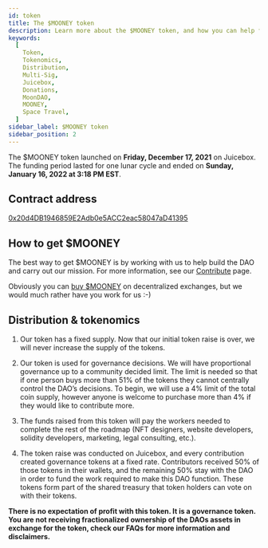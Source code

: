 ```yaml
---
id: token
title: The $MOONEY token
description: Learn more about the $MOONEY token, and how you can help fund the decentralization of space travel.
keywords:
  [
    Token,
    Tokenomics,
    Distribution,
    Multi-Sig,
    Juicebox,
    Donations,
    MoonDAO,
    MOONEY,
    Space Travel,
  ]
sidebar_label: $MOONEY token
sidebar_position: 2
---
```


The $MOONEY token launched on **Friday, December 17, 2021** on Juicebox. The funding period lasted for one lunar cycle and ended on **Sunday, January 16, 2022 at 3:18 PM EST**.

## Contract address

[0x20d4DB1946859E2Adb0e5ACC2eac58047aD41395](https://etherscan.io/address/0x20d4DB1946859E2Adb0e5ACC2eac58047aD41395)

## How to get $MOONEY

The best way to get $MOONEY is by working with us to help build the DAO and carry out our mission. For more information, see our [Contribute](/docs/contribute) page.

Obviously you can [buy $MOONEY](https://app.uniswap.org/#/swap?inputCurrency=ETH&outputCurrency=0x20d4DB1946859E2Adb0e5ACC2eac58047aD41395&chain=mainnet) on decentralized exchanges, but we would much rather have you work for us :-)

## Distribution & tokenomics

1. Our token has a fixed supply. Now that our initial token raise is over, we will never increase the supply of the tokens.

2. Our token is used for governance decisions. We will have proportional governance up to a community decided limit. The limit is needed so that if one person buys more than 51% of the tokens they cannot centrally control the DAO’s decisions. To begin, we will use a 4% limit of the total coin supply, however anyone is welcome to purchase more than 4% if they would like to contribute more.

3. The funds raised from this token will pay the workers needed to complete the rest of the roadmap (NFT designers, website developers, solidity developers, marketing, legal consulting, etc.).

4. The token raise was conducted on Juicebox, and every contribution created governance tokens at a fixed rate. Contributors received 50% of those tokens in their wallets, and the remaining 50% stay with the DAO in order to fund the work required to make this DAO function. These tokens form part of the shared treasury that token holders can vote on with their tokens.

**There is no expectation of profit with this token. It is a governance token. You are not receiving fractionalized ownership of the DAOs assets in exchange for the token, check our FAQs for more information and disclaimers.**

##

